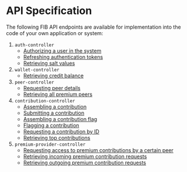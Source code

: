 # API Specification

The following FIB API endpoints are available for implementation into the code of your own application or system:

1. `auth-controller`
    - [Authorizing a user in the system](./API_Specification/auth-controller/Authorizing_a_user_in_the_system.md)
    - [Refreshing authentication tokens](./API_Specification/auth-controller/Refreshing_authentication_tokens.md)
    - [Retrieving salt values](./API_Specification/auth-controller/Retrieving_salt_values.md)
2. `wallet-controller`
    - [Retrieving credit balance](./API_Specification/wallet-controller/Retrieving_credit_balance.md)
3. `peer-controller`
    - [Requesting peer details](./API_Specification/peer-controller/Requesting_peer_details.md)
    - [Retrieving all premium peers](./API_Specification/peer-controller/Retrieving_all_premium_peers.md)
4. `contribution-controller`
    - [Assembling a contribution](./API_Specification/contribution-controller/Assembling_a_contribution.md)
    - [Submitting a contribution](./API_Specification/contribution-controller/Submitting_a_contribution.md)
    - [Assembling a contribution flag](./API_Specification/contribution-controller/Assembling_a_contribution_flag.md)
    - [Flagging a contribution](./API_Specification/contribution-controller/Flagging_a_contribution.md)
    - [Requesting a contribution by ID](./API_Specification/contribution-controller/Requesting_a_contribution_by_ID.md)
    - [Retrieving top contributions](./API_Specification/contribution-controller/Retrieving_top_contributions.md)
5. `premium-provider-controller`
    - [Requesting access to premium contributions by a certain peer](./API_Specification/premium-provider-controller/Requesting_access_to_premium_contributions_by_a_certain_peer)
    - [Retrieving incoming premium contribution requests](./API_Specification/premium-provider-controller/Retrieving_incoming_premium_contribution_requests.md)
    - [Retrieving outgoing premium contribution requests](./API_Specification/premium-provider-controller/Retrieving_outgoing_premium_contribution_requests.md)
